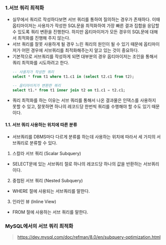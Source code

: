 ### 1.서브 쿼리 최적화
- 실무에서 쿼리르 작성하다보면 서브 쿼리를 통하여 질의하는 경우가 존재하다. 이때 옵티마이저는 사용자가 작성한 SQL문을 최적화하여 가장 빠른 결과 집합을 응답할 수 있도록 쿼리 변환을 진행한다. 하지만 옵티마이저가 모든 경우의 SQL문에 대해서 최적화를 진행해 주지 않는다.
- 서브 쿼리를 잘못 사용하게 될 경우 느린 쿼리의 원인이 될 수 있기 때문에 옵티마이저가 어떤 경우에 서브쿼리를 최적화해주는지 알고 있는 것이 중요하다.
- 기본적으로 서브쿼리를 작성하게 되면 대부분의 경우 옵티마이저는 조인을 통해서 쿼리 최적화를 시도하려고 한다.
    ```sql
    -- 사용자가 작성한 쿼리
    select * from t1 where t1.c1 in (select t2.c1 from t2);

    -- 옵티마이저가 변환한 쿼리
    select t1.* from t1 inner join t2 on t1.c1 = t2.c1;
    ```
- 쿼리 최적화를 하는 이유는 서브 쿼리를 통해서 나온 결과물은 인덱스를 사용하지 못할 수 있고, 잘못하면 하나의 레코드당 한번씩 쿼리를 수행해야 할 수도 있기 때문이다.

#### 1.1. 서브 쿼리 사용하는 위치에 따른 분류
- 서브쿼리를 DBMS마다 다르게 분류를 하는데 사용하는 위치에 따라서 세 가지의 서브쿼리로 분류할 수 있다.

1. 스칼라 서브 쿼리 (Scalar Subquery)
- SELECT문에 있는 서브쿼리 절로 하나의 레코드당 하나의 값을 반환하는 서브쿼리이다.
2. 중첩된 서브 쿼리 (Nested Subquery)
- WHERE 절에 사용되는 서브쿼리를 말한다.
3. 인라인 뷰 (Inline View)
- FROM 절에 사용하는 서브 쿼리를 말한다.


### MySQL에서의 서브 쿼리 최적화


> https://dev.mysql.com/doc/refman/8.0/en/subquery-optimization.html